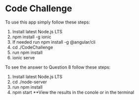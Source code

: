 # Code Challenge

To use this app simply follow these steps:

1. Install latest Node.js LTS
2. npm install -g ionic
3. If needed run npm install -g @angular/cli
4. cd ./CodeChallenge
5. run npm install
6. ionic serve

To see the answer to Question 8 follow these steps:

1. Install latest Node.js LTS
2. cd ./node-server
3. run npm install
4. npm start
**View the results in the conole or in the terminal